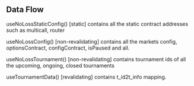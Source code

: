 ## Data Flow

useNoLossStaticConfig() [static] contains all the static contract addresses such as multicall, router

useNoLossConfig() [non-revalidating] contains all the markets config, optionsContract, configContract, isPaused and all.

useNoLossTournament() [non-revalidating] contains tournament ids of all the upcoming, ongoing, closed tournaments

useTournamentData() [revalidating] contains t_id2t_info mapping.
